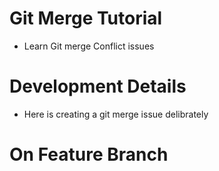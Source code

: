 # Git Merge Tutorial
- Learn Git merge Conflict issues

# Development Details

- Here is creating a git merge issue delibrately


# On Feature Branch
